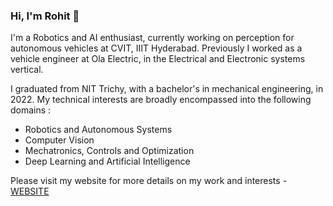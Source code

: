 ### Hi, I'm Rohit 👋
I'm a Robotics and AI enthusiast, currently working on perception for autonomous vehicles at CVIT, IIIT Hyderabad. Previously I worked as a vehicle engineer at Ola Electric, in the Electrical and Electronic systems vertical.

I graduated from NIT Trichy, with a bachelor's in mechanical engineering, in 2022. My technical interests are broadly encompassed into the following domains : 

- Robotics and Autonomous Systems
- Computer Vision
- Mechatronics, Controls and Optimization
- Deep Learning and Artificial Intelligence


Please visit my website for more details on my work and interests - [WEBSITE](https://sites.google.com/view/rohit-satishkumar/home)

<!--

Here are some ideas to get you started:

- 🔭 I’m currently working on ...
- 🌱 I’m currently learning ...
- 👯 I’m looking to collaborate on ...
- 🤔 I’m looking for help with ...
- 💬 Ask me about ...
- 📫 How to reach me: ...
- 😄 Pronouns: ...
- ⚡ Fun fact: ...
-->
